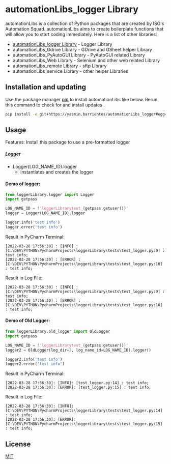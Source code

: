 # automationLibs_logger Library

automationLibs is a collection of Python packages that are created by ISG's Automation Squad.
automationLibs aims to create boilerplate functions that will allow you to start coding immediately.
Here is a list of other libraries:
* [automationLibs_logger Library][1] - Logger Library
* automationLibs_Gdrive Library - GDrive and GSheet helper Library
* automationLibs_PyAutoGUI Library - PyAutoGUI related Library
* automationLibs_Web Library - Selenium and other web related Library
* automationLibs_remote Library - sftp Library
* automationLibs_service Library - other helper Libraries

[1]:https://gitlab.com/yasmin.barrientos/automationLibs_logger

## Installation and updating
Use the package manager [pip](https://pip.pypa.io/en/stable/) to install automationLibs like below. 
Rerun this command to check for and install  updates .
```bash
pip install -e git+https://yasmin.barrientos/automationLibs_logger#egg=automationLibs_logger
```

## Usage
Features:
Install this package to use a pre-formatted logger 

##### Logger
* Logger(LOG_NAME_ID).logger
  * instantiates and creates the logger


#### Demo of logger:
```python
from loggerLibrary.logger import Logger
import getpass

LOG_NAME_ID = f'loggerLibrarytest_{getpass.getuser()}'
logger = Logger(LOG_NAME_ID).logger

logger.info('test info')
logger.error('test info')
```
Result in PyCharm Terminal: 
```
[2022-03-28 17:56:30] : [INFO] : [C:\DEV\PYTHON\PycharmProjects\loggerLibrary\tests\test_logger.py:9] : test info;
[2022-03-28 17:56:30] : [ERROR] : [C:\DEV\PYTHON\PycharmProjects\loggerLibrary\tests\test_logger.py:10] : test info;
```
Result in Log File: 
```log
[2022-03-28 17:56:30] : [INFO] : [C:\DEV\PYTHON\PycharmProjects\loggerLibrary\tests\test_logger.py:9] : test info;
[2022-03-28 17:56:30] : [ERROR] : [C:\DEV\PYTHON\PycharmProjects\loggerLibrary\tests\test_logger.py:10] : test info;
```


#### Demo of Old Logger:
```python
from loggerLibrary.old_logger import OldLogger
import getpass

LOG_NAME_ID = f'loggerLibrarytest_{getpass.getuser()}'
logger2 = OldLogger(log_dir=2, log_name_id=LOG_NAME_ID).logger()

logger2.info('test info')
logger2.error('test info')

```
Result in PyCharm Terminal: 
```log
[2022-03-28 17:56:30]: [INFO]: [test_logger.py:14] : test info;
[2022-03-28 17:56:30]: [ERROR]: [test_logger.py:15] : test info;
```
Result in Log File: 
```log
[2022-03-28 17:56:30]: [INFO]: [C:\DEV\PYTHON\PycharmProjects\loggerLibrary\tests\test_logger.py:14] : test info;
[2022-03-28 17:56:30]: [ERROR]: [C:\DEV\PYTHON\PycharmProjects\loggerLibrary\tests\test_logger.py:15] : test info;
```

## License
[MIT](https://choosealicense.com/licenses/mit/)
